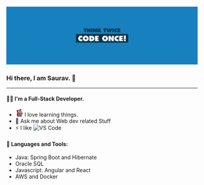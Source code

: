 ![Programming](https://github.com/sbhuju61/sbhuju61/blob/main/36684.png)
### Hi there, I am Saurav. 👋
---

#### 👨‍💻 I'm a Full-Stack Developer.
- <img alt="GIF" src="https://github.com/deut-erium/deut-erium/blob/master/assets/gandalf_parrot.gif?raw=1" width="20vw" /> I love learning things.
- 💬 Ask me about Web dev related Stuff
- ⚡ I like ![VS Code](http://img.shields.io/badge/-VS%20Code-007ACC?style=flat-square&logo=visual-studio-code&logoColor=ffffff)


#### 🔨 Languages and Tools:
- Java: Spring Boot and Hibernate 
- Oracle SQL
- Javascript: Angular and React
- AWS and Docker

<!--
**sbhuju61/sbhuju61** is a ✨ _special_ ✨ repository because its `README.md` (this file) appears on your GitHub profile.

Here are some ideas to get you started:

- 🔭 I’m currently working on ...
- 🌱 I’m currently learning ...
- 👯 I’m looking to collaborate on ...
- 🤔 I’m looking for help with ...
- 💬 Ask me about ...
- 📫 How to reach me: ...
- 😄 Pronouns: ...
- ⚡ Fun fact: ...
-->
